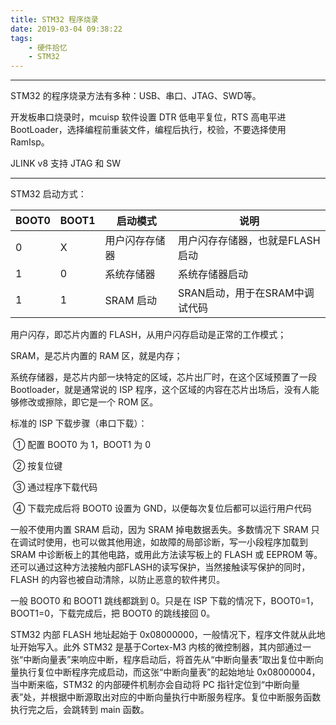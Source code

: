 ```yaml
---
title: STM32 程序烧录
date: 2019-03-04 09:38:22
tags:
    - 硬件拾忆
    - STM32
---
```


---

STM32 的程序烧录方法有多种：USB、串口、JTAG、SWD等。



开发板串口烧录时，mcuisp 软件设置 DTR 低电平复位，RTS 高电平进 BootLoader，选择编程前重装文件，编程后执行，校验，不要选择使用 RamIsp。

<!--more-->

JLINK v8 支持 JTAG 和 SW



------

STM32 启动方式：

| BOOT0 | BOOT1 | 启动模式       | 说明                            |
| ----- | ----- | -------------- | ------------------------------- |
| 0     | X     | 用户闪存存储器 | 用户闪存存储器，也就是FLASH启动 |
| 1     | 0     | 系统存储器     | 系统存储器启动                  |
| 1     | 1     | SRAM 启动      | SRAN启动，用于在SRAM中调试代码  |



用户闪存，即芯片内置的 FLASH，从用户闪存启动是正常的工作模式；



SRAM，是芯片内置的 RAM 区，就是内存；



系统存储器，是芯片内部一块特定的区域，芯片出厂时，在这个区域预置了一段 Bootloader，就是通常说的 ISP 程序，这个区域的内容在芯片出场后，没有人能够修改或擦除，即它是一个 ROM 区。



标准的 ISP 下载步骤（串口下载）：



​    ① 配置 BOOT0 为 1，BOOT1 为 0



​    ② 按复位键



​    ③ 通过程序下载代码



​    ④ 下载完成后将 BOOT0 设置为 GND，以便每次复位后都可以运行用户代码



一般不使用内置 SRAM 启动，因为 SRAM 掉电数据丢失。多数情况下 SRAM 只在调试时使用，也可以做其他用途，如故障的局部诊断，写一小段程序加载到 SRAM 中诊断板上的其他电路，或用此方法读写板上的 FLASH 或 EEPROM 等。还可以通过这种方法接触内部FLASH的读写保护，当然接触读写保护的同时，FLASH 的内容也被自动清除，以防止恶意的软件拷贝。



一般 BOOT0 和 BOOT1 跳线都跳到 0。只是在 ISP 下载的情况下，BOOT0=1，BOOT1=0，下载完成后，把 BOOT0 的跳线接回 0。



STM32 内部 FLASH 地址起始于 0x08000000，一般情况下，程序文件就从此地址开始写入。此外 STM32 是基于Cortex-M3 内核的微控制器，其内部通过一张“中断向量表”来响应中断，程序启动后，将首先从“中断向量表”取出复位中断向量执行复位中断程序完成启动，而这张“中断向量表”的起始地址 0x08000004，当中断来临，STM32 的内部硬件机制亦会自动将 PC 指针定位到“中断向量表”处，并根据中断源取出对应的中断向量执行中断服务程序。复位中断服务函数执行完之后，会跳转到 main 函数。